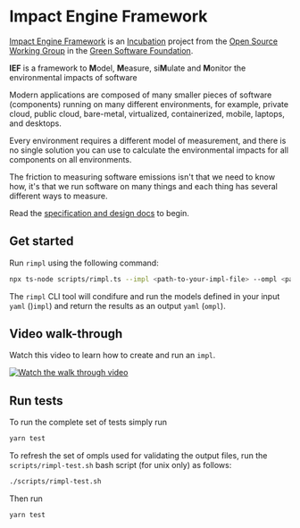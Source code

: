# Impact Engine Framework

[Impact Engine Framework](https://greensoftwarefoundation.atlassian.net/wiki/spaces/~612dd45e45cd76006a84071a/pages/17072136/Opensource+Impact+Engine+Framework) is an [Incubation](https://oc.greensoftware.foundation/project-lifecycle.html#incubation) project from the [Open Source Working Group](https://greensoftwarefoundation.atlassian.net/wiki/spaces/~612dd45e45cd76006a84071a/pages/852049/Open+Source+Working+Group) in the [Green Software Foundation](https://greensoftware.foundation/).

**IEF** is a framework to **M**odel, **M**easure, si**M**ulate and **M**onitor the environmental impacts of software

Modern applications are composed of many smaller pieces of software (components) running on many different environments, for example, private cloud, public cloud, bare-metal, virtualized, containerized, mobile, laptops, and desktops.

Every environment requires a different model of measurement, and there is no single solution you can use to calculate the environmental impacts for all components on all environments.      

The friction to measuring software emissions isn't that we need to know how, it's that we run software on many things and each thing has several different ways to measure.

Read the [specification and design docs](docs/Impact%20Engine%20Framework.md) to begin.


## Get started

Run `rimpl` using the following command:

```sh
npx ts-node scripts/rimpl.ts --impl <path-to-your-impl-file> --ompl <path-to-output-file>
```
The `rimpl` CLI tool will condifure and run the models defined in your input `yaml` ()`impl`) and return the results as an output `yaml` (`ompl`).

## Video walk-through

Watch this video to learn how to create and run an `impl`.

[![Watch the walk through video](https://i3.ytimg.com/vi/R-6eDM8AsvY/maxresdefault.jpg)](https://youtu.be/R-6eDM8AsvY)


## Run tests

To run the complete set of tests simply run

```sh
yarn test
```

To refresh the set of ompls used for validating the output files, run the `scripts/rimpl-test.sh` bash script (for unix only) as follows:

```sh
./scripts/rimpl-test.sh
```

Then run

```sh
yarn test
```
